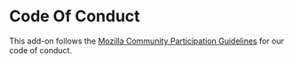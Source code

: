 # Code Of Conduct

This add-on follows the [Mozilla Community Participation Guidelines](https://www.mozilla.org/en-US/about/governance/policies/participation/) for our code of conduct.

